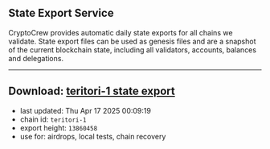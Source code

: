 ## State Export Service
CryptoCrew provides automatic daily state exports for all chains we validate. State export files can be used as genesis files and are a snapshot of the current blockchain state, including all validators, accounts, balances and delegations.

---
**Download: [teritori-1 state export](https://dl-eu2.ccvalidators.com/SERVICE/teritori/teritori-1_export_13860458.json)**
---

- last updated: Thu Apr 17 2025 00:09:19
- chain id: `teritori-1`
- export height: `13860458`
- use for: airdrops, local tests, chain recovery
